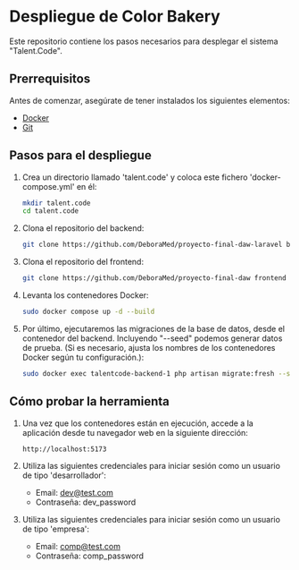 # Despliegue de Color Bakery

Este repositorio contiene los pasos necesarios para desplegar el sistema "Talent.Code".

## Prerrequisitos

Antes de comenzar, asegúrate de tener instalados los siguientes elementos:

- [Docker](https://www.docker.com/get-started)
- [Git](https://git-scm.com/)

## Pasos para el despliegue

1. Crea un directorio llamado 'talent.code' y coloca este fichero 'docker-compose.yml' en él:

    ```bash
    mkdir talent.code
    cd talent.code
    ```

2. Clona el repositorio del backend:

    ```bash
    git clone https://github.com/DeboraMed/proyecto-final-daw-laravel backend
    ```

3. Clona el repositorio del frontend:

    ```bash
    git clone https://github.com/DeboraMed/proyecto-final-daw frontend
    ```

4. Levanta los contenedores Docker:

    ```bash
    sudo docker compose up -d --build
    ```

5. Por último, ejecutaremos las migraciones de la base de datos, desde el contenedor del backend. Incluyendo "--seed" podemos generar datos de prueba. (Si es necesario, ajusta los nombres de los contenedores Docker según tu configuración.):

    ```bash
    sudo docker exec talentcode-backend-1 php artisan migrate:fresh --seed
    ```

## Cómo probar la herramienta

1. Una vez que los contenedores están en ejecución, accede a la aplicación desde tu navegador web en la siguiente dirección:

    ```
    http://localhost:5173
    ```

2. Utiliza las siguientes credenciales para iniciar sesión como un usuario de tipo 'desarrollador':

    - Email: dev@test.com
    - Contraseña: dev_password

3. Utiliza las siguientes credenciales para iniciar sesión como un usuario de tipo 'empresa':

    - Email: comp@test.com
    - Contraseña: comp_password
